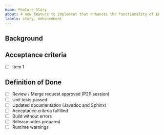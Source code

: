 ```yaml
---
name: Feature Story
about: A new feature to implement that enhances the functionality of EHRbase
labels: story, enhancement
---
```


## Background ##

<!-- Describe here what is the intention for this new feature, i.e. why it helps users in their work -->

## Acceptance criteria ##

<!-- Provide a short summary of the new feature in a few points that describe how it should work. -->

- [ ] Item 1

## Definition of Done ##

- [ ] Review / Merge request approved (P2P session)
- [ ] Unit tests passed
- [ ] Updated documentation (Javadoc and Sphinx)
- [ ] Acceptance criteria fulfilled
- [ ] Build without errors
- [ ] Release notes prepared
- [ ] Runtime warnings
